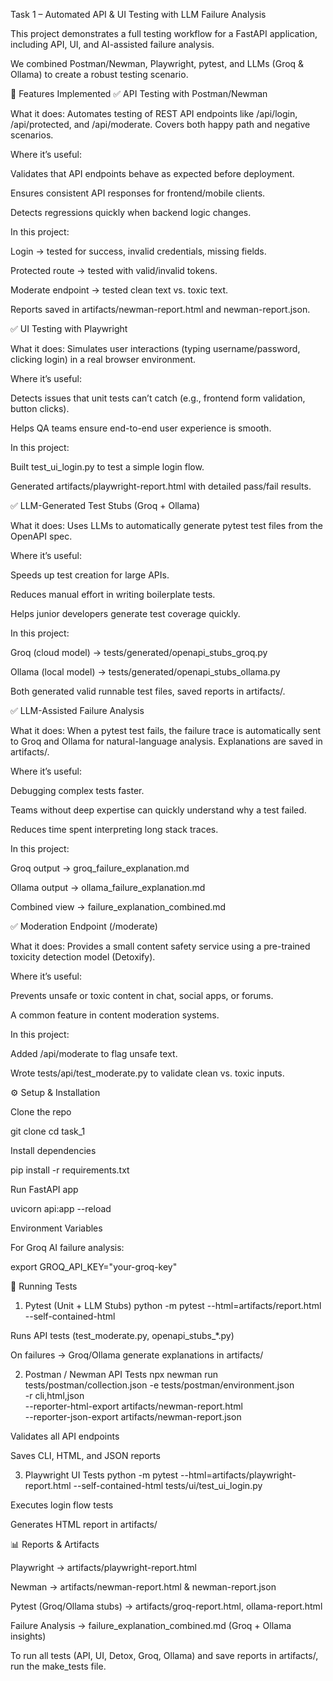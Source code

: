 Task 1 – Automated API & UI Testing with LLM Failure Analysis

This project demonstrates a full testing workflow for a FastAPI application, including API, UI, and AI-assisted failure analysis.

We combined Postman/Newman, Playwright, pytest, and LLMs (Groq & Ollama) to create a robust testing scenario.

🚀 Features Implemented
✅ API Testing with Postman/Newman

What it does:
Automates testing of REST API endpoints like /api/login, /api/protected, and /api/moderate. Covers both happy path and negative scenarios.

Where it’s useful:

Validates that API endpoints behave as expected before deployment.

Ensures consistent API responses for frontend/mobile clients.

Detects regressions quickly when backend logic changes.

In this project:

Login → tested for success, invalid credentials, missing fields.

Protected route → tested with valid/invalid tokens.

Moderate endpoint → tested clean text vs. toxic text.

Reports saved in artifacts/newman-report.html and newman-report.json.

✅ UI Testing with Playwright

What it does:
Simulates user interactions (typing username/password, clicking login) in a real browser environment.

Where it’s useful:

Detects issues that unit tests can’t catch (e.g., frontend form validation, button clicks).

Helps QA teams ensure end-to-end user experience is smooth.

In this project:

Built test_ui_login.py to test a simple login flow.

Generated artifacts/playwright-report.html with detailed pass/fail results.

✅ LLM-Generated Test Stubs (Groq + Ollama)

What it does:
Uses LLMs to automatically generate pytest test files from the OpenAPI spec.

Where it’s useful:

Speeds up test creation for large APIs.

Reduces manual effort in writing boilerplate tests.

Helps junior developers generate test coverage quickly.

In this project:

Groq (cloud model) → tests/generated/openapi_stubs_groq.py

Ollama (local model) → tests/generated/openapi_stubs_ollama.py

Both generated valid runnable test files, saved reports in artifacts/.

✅ LLM-Assisted Failure Analysis

What it does:
When a pytest test fails, the failure trace is automatically sent to Groq and Ollama for natural-language analysis. Explanations are saved in artifacts/.

Where it’s useful:

Debugging complex tests faster.

Teams without deep expertise can quickly understand why a test failed.

Reduces time spent interpreting long stack traces.

In this project:

Groq output → groq_failure_explanation.md

Ollama output → ollama_failure_explanation.md

Combined view → failure_explanation_combined.md

✅ Moderation Endpoint (/moderate)

What it does:
Provides a small content safety service using a pre-trained toxicity detection model (Detoxify).

Where it’s useful:

Prevents unsafe or toxic content in chat, social apps, or forums.

A common feature in content moderation systems.

In this project:

Added /api/moderate to flag unsafe text.

Wrote tests/api/test_moderate.py to validate clean vs. toxic inputs.

⚙️ Setup & Installation

Clone the repo

git clone <your-repo-url>
cd task_1


Install dependencies

pip install -r requirements.txt


Run FastAPI app

uvicorn api:app --reload


Environment Variables

For Groq AI failure analysis:

export GROQ_API_KEY="your-groq-key"

🧪 Running Tests
1. Pytest (Unit + LLM Stubs)
python -m pytest --html=artifacts/report.html --self-contained-html


Runs API tests (test_moderate.py, openapi_stubs_*.py)

On failures → Groq/Ollama generate explanations in artifacts/

2. Postman / Newman API Tests
npx newman run tests/postman/collection.json -e tests/postman/environment.json \
  -r cli,html,json \
  --reporter-html-export artifacts/newman-report.html \
  --reporter-json-export artifacts/newman-report.json


Validates all API endpoints

Saves CLI, HTML, and JSON reports

3. Playwright UI Tests
python -m pytest --html=artifacts/playwright-report.html --self-contained-html tests/ui/test_ui_login.py


Executes login flow tests

Generates HTML report in artifacts/

📊 Reports & Artifacts

Playwright → artifacts/playwright-report.html

Newman → artifacts/newman-report.html & newman-report.json

Pytest (Groq/Ollama stubs) → artifacts/groq-report.html, ollama-report.html

Failure Analysis → failure_explanation_combined.md (Groq + Ollama insights)

To run all tests (API, UI, Detox, Groq, Ollama) and save reports in artifacts/, run the make_tests file.